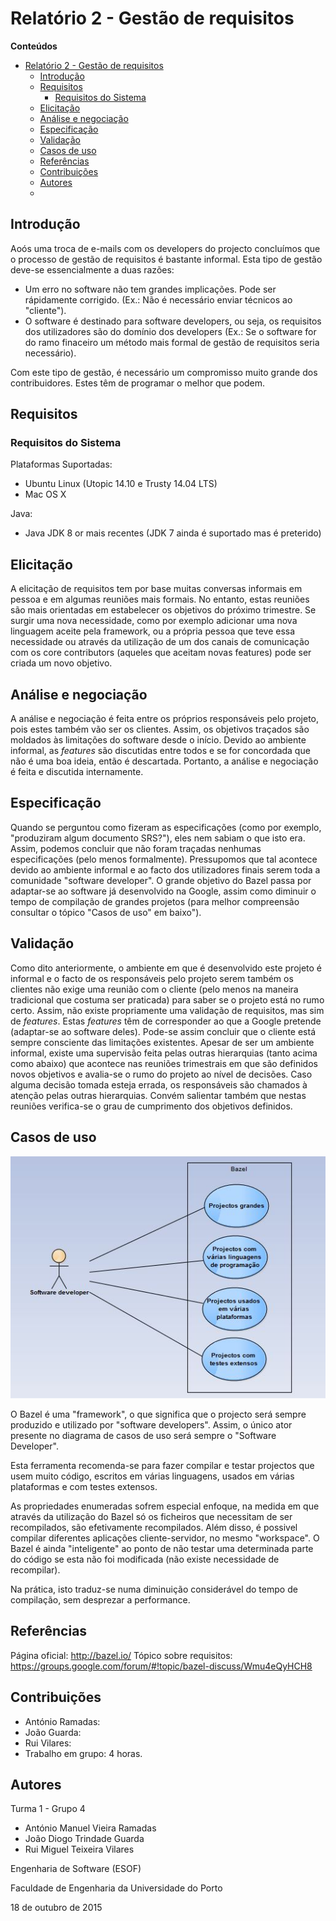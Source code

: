 # Relatório 2 - Gestão de requisitos #

**Conteúdos**
- [Relatório 2 - Gestão de requisitos](#)
	- [Introdução](#)
	- [Requisitos](#)
		- [Requisitos do Sistema](#)
	- [Elicitação](#)
	- [Análise e negociação](#)
	- [Especificação](#)
	- [Validação](#)
	- [Casos de uso](#)
	- [Referências](#)
	- [Contribuições](#)
	- [Autores](#)
	- 
## Introdução ##

Aoós uma troca de e-mails com os developers do projecto concluímos que o processo de gestão de requisitos é bastante informal. Esta tipo de gestão deve-se essencialmente a duas razões:
* Um erro no software não tem grandes implicações. Pode ser rápidamente corrigido. (Ex.: Não é necessário enviar técnicos ao "cliente").
* O software é destinado para software developers, ou seja, os requisitos dos utilizadores são do domínio dos developers (Ex.: Se o software for do ramo finaceiro um método mais formal de gestão de requisitos seria necessário).

Com este tipo de gestão, é necessário um compromisso muito grande dos contribuidores. Estes têm de programar o melhor que podem.

## Requisitos ##

### Requisitos do Sistema ###

Plataformas Suportadas:

* Ubuntu Linux (Utopic 14.10 e Trusty 14.04 LTS)
* Mac OS X

Java:
* Java JDK 8 or mais recentes (JDK 7 ainda é suportado mas é preterido)

## Elicitação ##

A elicitação de requisitos tem por base muitas conversas informais em pessoa e em algumas reuniões mais formais. No entanto, estas reuniões são mais orientadas em estabelecer os objetivos do próximo trimestre. Se surgir uma nova necessidade, como por exemplo adicionar uma nova linguagem aceite pela framework, ou a própria pessoa que teve essa necessidade ou através da utilização de um dos canais de comunicação com os core contributors (aqueles que aceitam novas features) pode ser criada um novo objetivo.

## Análise e negociação ##

A análise e negociação é feita entre os próprios responsáveis pelo projeto, pois estes também vão ser os clientes. Assim, os objetivos traçados são moldados às limitações do software desde o início. Devido ao ambiente informal, as _features_ são discutidas entre todos e se for concordada que não é uma boa ideia, então é descartada. Portanto, a análise e negociação é feita e discutida internamente.

## Especificação ##

Quando se perguntou como fizeram as especificações (como por exemplo, "produziram algum documento SRS?"), eles nem sabiam o que isto era. Assim, podemos concluir que não foram traçadas nenhumas especificações (pelo menos formalmente). Pressupomos que tal acontece devido ao ambiente informal e ao facto dos utilizadores finais serem toda a comunidade "software developer". O grande objetivo do Bazel passa por adaptar-se ao software já desenvolvido na Google, assim como diminuir o tempo de compilação de grandes projetos (para melhor compreensão consultar o tópico "Casos de uso" em baixo").

## Validação ##

Como dito anteriormente, o ambiente em que é desenvolvido este projeto é informal e o facto de os responsáveis pelo projeto serem também os clientes não exige uma reunião com o cliente (pelo menos na maneira tradicional que costuma ser praticada) para saber se o projeto está no rumo certo. Assim, não existe propriamente uma validação de requisitos, mas sim de _features_. Estas _features_ têm de corresponder ao que a Google pretende (adaptar-se ao software deles). Pode-se assim concluir que o cliente está sempre consciente das limitações existentes.
Apesar de ser um ambiente informal, existe uma supervisão feita pelas outras hierarquias (tanto acima como abaixo) que acontece nas reuniões trimestrais em que são definidos novos objetivos e avalia-se o rumo do projeto ao nível de decisões. Caso alguma decisão tomada esteja errada, os responsáveis são chamados à atenção pelas outras hierarquias. Convém salientar também que nestas reuniões verifica-se o grau de cumprimento dos objetivos definidos.

## Casos de uso ##

![Bazel use case diagram](/ESOF-docs/Resources/UseCase.JPG)

O Bazel é uma "framework", o que significa que o projecto será sempre produzido e utilizado por "software developers". Assim, o único ator presente no diagrama de casos de uso será sempre o "Software Developer".

Esta ferramenta recomenda-se para fazer compilar e testar projectos que usem muito código, escritos em várias linguagens, usados em várias plataformas e com testes extensos. 

As propriedades enumeradas sofrem especial enfoque, na medida em que através da utilização do Bazel só os ficheiros que necessitam de ser recompilados, são efetivamente recompilados. Além disso, é possivel compilar diferentes aplicações cliente-servidor, no mesmo "workspace". O Bazel é ainda "inteligente" ao ponto de não testar uma determinada parte do código se esta não foi modificada (não existe necessidade de recompilar).

Na prática, isto traduz-se numa diminuição considerável do tempo de compilação, sem desprezar a performance.    


## Referências ##

Página oficial: http://bazel.io/ 
Tópico sobre requisitos: https://groups.google.com/forum/#!topic/bazel-discuss/Wmu4eQyHCH8

## Contribuições ##
* António Ramadas:
* João Guarda:
* Rui Vilares:
* Trabalho em grupo: 4 horas.

## Autores ##

Turma 1 - Grupo 4

* António Manuel Vieira Ramadas
* João Diogo Trindade Guarda
* Rui Miguel Teixeira Vilares

Engenharia de Software (ESOF)

Faculdade de Engenharia da Universidade do Porto

18 de outubro de 2015
